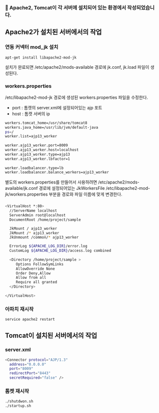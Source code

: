 ### 🌈 Apache2, Tomcat이 각 서버에 설치되어 있는 환경에서 작성되었습니다.

## Apache2가 설치된 서버에서의 작업
### 연동 커넥터 mod_jk 설치
```bash
apt-get install libapache2-mod-jk
```
설치가 완료되면 /etc/apache2/mods-available 경로에 jk.conf, jk.load 파일이 생성된다.

### workers.properties
/etc/libapache2-mod-jk 경로에 생성된 workers.properties 파일을 수정한다.
- port : 톰캣의 server.xml에 설정되어있는 ajp 포트
- host : 톰캣 서버의 ip

```bash
workers.tomcat_home=/usr/share/tomcat8
workers.java_home=/usr/lib/jvm/default-java
ps=/
worker.list=ajp13_worker
 
worker.ajp13_worker.port=8009
worker.ajp13_worker.host=localhost
worker.ajp13_worker.type=ajp13
worker.ajp13_worker.lbfactor=1
 
worker.loadbalancer.type=lb
worker.loadbalancer.balance_workers=ajp13_worker
```

별도의 workers.properties를 만들어서 사용하려면 /etc/apache2/mods-available/jk.conf 경로에 설정되어있는 JkWorkersFile /etc/libapache2-mod-jk/workers.properties 부분을 경로와 파일 이름에 맞게 변경한다.

### 
```bash
<VirtualHost *:80>
  //ServerName localhost
  ServerAdmin root@localhost
  DocumentRoot /home/project/sample

  JkMount / ajp13_worker
  JkMount /* ajp13_worker
  JkUnmount /common/* ajp13_worker

  ErrorLog ${APACHE_LOG_DIR}/error.log
  CustomLog ${APACHE_LOG_DIR}/access.log combined
 
  <Directory /home/project/sample > 
     Options FollowSymLinks
     AllowOverride None
     Order Deny,Allow
     Allow from all
     Require all granted 
  </Directory>
 
</VirtualHost>
```
### 아파치 재시작
```bash
service apache2 restart
```

## Tomcat이 설치된 서버에서의 작업
### server.xml
```bash
<Connector protocol="AJP/1.3"
  address="0.0.0.0"
  port="8009"
  redirectPort="8443" 
  secretRequired="false" />
```

### 톰켓 재시작
```bash
./shutdwon.sh
./startup.sh
```
